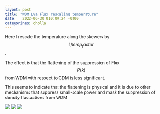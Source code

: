 ```yaml
---
layout: post
title: "WDM Lya Flux rescaling temperature"
date:   2022-06-30 010:00:24 -0800
categorines: cholla
---
```


Here I rescale the temperature along the skewers by $$1 / temp_factor$$.

The effect is that the flattening of the suppression of Flux $$P(k)$$ from WDM with respect to CDM is less significant.

This seems to indicate that the flattening is physical and it is due to other mechanisms that suppress small-scale power and mask the 
suppression of density fluctuations from WDM  


<img src="{{ site.url }}assets/images/wdm_temperature/flux_ps_ratio_wdm_25.png">
<img src="{{ site.url }}assets/images/wdm_temperature/flux_ps_ratio_wdm_29.png">
<img src="{{ site.url }}assets/images/wdm_temperature/flux_ps_ratio_wdm_33.png">

 